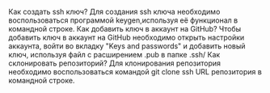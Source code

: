 Как создать ssh ключ?
Для создания ssh ключа необходимо воспользоваться программой keygen,используя её функционал в командной строке.
Как добавить ключ в аккаунт на GitHub?
Чтобы добавить ключ в аккаунт на GitHub необходимо открыть настройки аккаунта, войти во вкладку "Keys and passwords" и добавить новый ключ, используя файл с расширением .pub в папке .ssh/
Как склонировать репозиторий?
Для клонирования репозитория необходимо воспользоваться командой git clone ssh URL репозитория в командной строке.